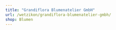 ```yaml
---
title: "Grandiflora Blumenatelier GmbH"
url: /wetzikon/grandiflora-blumenatelier-gmbh/
shop: Blumen
---
```

